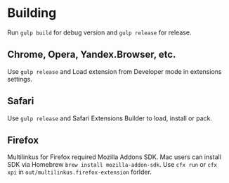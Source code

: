 # Building
Run `gulp build` for debug version and `gulp release` for release.

## Chrome, Opera, Yandex.Browser, etc.
Use `gulp release` and Load extension from Developer mode in extensions settings.

## Safari
Use `gulp release` and Safari Extensions Builder to load, install or pack.

## Firefox
Multilinkus for Firefox required Mozilla Addons SDK. Mac users can install SDK via Homebrew `brew install mozilla-addon-sdk`. Use `cfx run` or `cfx xpi` in `out/multilinkus.firefox-extension` forlder.
